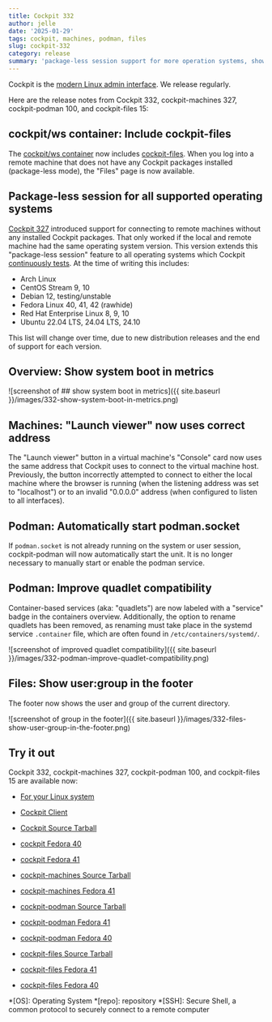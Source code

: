 ```yaml
---
title: Cockpit 332
author: jelle
date: '2025-01-29'
tags: cockpit, machines, podman, files
slug: cockpit-332
category: release
summary: 'package-less session support for more operation systems, show system boot times in metrics, automatically start podman.socket and improve quadlet support in cockpit-podman, show user group in files footer'
---
```


Cockpit is the [modern Linux admin interface](https://cockpit-project.org/).
We release regularly.

Here are the release notes from Cockpit 332, cockpit-machines 327, cockpit-podman 100, and cockpit-files 15:

## cockpit/ws container: Include cockpit-files

The [cockpit/ws container](https://quay.io/repository/cockpit/ws) now includes [cockpit-files](https://github.com/cockpit-project/cockpit-files/). When you log into a remote machine that does not have any Cockpit packages installed (package-less mode), the "Files" page is now available.

## Package-less session for all supported operating systems

[Cockpit 327](https://cockpit-project.org/blog/cockpit-327.html) introduced support for connecting to remote machines without any installed Cockpit packages. That only worked if the local and remote machine had the same operating system version. This version extends this "package-less session" feature to all operating systems which Cockpit [continuously tests](https://cockpit-project.org/running.html#installation--setup). At the time of writing this includes:

  * Arch Linux
  * CentOS Stream 9, 10
  * Debian 12, testing/unstable
  * Fedora Linux 40, 41, 42 (rawhide)
  * Red Hat Enterprise Linux 8, 9, 10
  * Ubuntu 22.04 LTS, 24.04 LTS, 24.10

This list will change over time, due to new distribution releases and the end of support for each version.

## Overview: Show system boot in metrics

![screenshot of ## show system boot in metrics]({{ site.baseurl }}/images/332-show-system-boot-in-metrics.png)

## Machines: "Launch viewer" now uses correct address

The "Launch viewer" button in a virtual machine's "Console" card now uses the same address that Cockpit uses to connect to the virtual machine host. Previously, the button incorrectly attempted to connect to either the local machine where the browser is running (when the listening address was set to "localhost") or to an invalid "0.0.0.0" address (when configured to listen to all interfaces).

## Podman: Automatically start podman.socket

If `podman.socket` is not already running on the system or user session, cockpit-podman will now automatically start the unit.  It is no longer necessary to manually start or enable the podman service.

## Podman: Improve quadlet compatibility

Container-based services (aka: "quadlets") are now labeled with a "service" badge in the containers overview. Additionally, the option to rename quadlets has been removed, as renaming must take place in the systemd service `.container` file, which are often found in `/etc/containers/systemd/`.

![screenshot of improved quadlet compatibility]({{ site.baseurl }}/images/332-podman-improve-quadlet-compatibility.png)

## Files: Show user:group in the footer

The footer now shows the user and group of the current directory.

![screenshot of group in the footer]({{ site.baseurl }}/images/332-files-show-user-group-in-the-footer.png)

## Try it out

Cockpit 332, cockpit-machines 327, cockpit-podman 100, and cockpit-files 15 are available now:

* [For your Linux system](https://cockpit-project.org/running.html)
* [Cockpit Client](https://flathub.org/apps/details/org.cockpit_project.CockpitClient)

* [Cockpit Source Tarball](https://github.com/cockpit-project/cockpit/releases/tag/332)
* [cockpit Fedora 40](https://bodhi.fedoraproject.org/updates/FEDORA-2025-a4f4852087)
* [cockpit Fedora 41](https://bodhi.fedoraproject.org/updates/FEDORA-2025-6dcfdb7080)
* [cockpit-machines Source Tarball](https://github.com/cockpit-project/cockpit-machines/releases/tag/327)
* [cockpit-machines Fedora 41](https://bodhi.fedoraproject.org/updates/FEDORA-2025-c1926a5602)
* [cockpit-podman Source Tarball](https://github.com/cockpit-project/cockpit-podman/releases/tag/100)
* [cockpit-podman Fedora 41](https://bodhi.fedoraproject.org/updates/FEDORA-2025-2daeba9db7)
* [cockpit-podman Fedora 40](https://bodhi.fedoraproject.org/updates/FEDORA-2025-40ecc431d1)
* [cockpit-files Source Tarball](https://github.com/cockpit-project/cockpit-files/releases/tag/15)
* [cockpit-files Fedora 41](https://bodhi.fedoraproject.org/updates/FEDORA-2025-5f545df041)
* [cockpit-files Fedora 40](https://bodhi.fedoraproject.org/updates/FEDORA-2025-6b89f3e6c8)

*[OS]: Operating System
*[repo]: repository
*[SSH]: Secure Shell, a common protocol to securely connect to a remote computer
